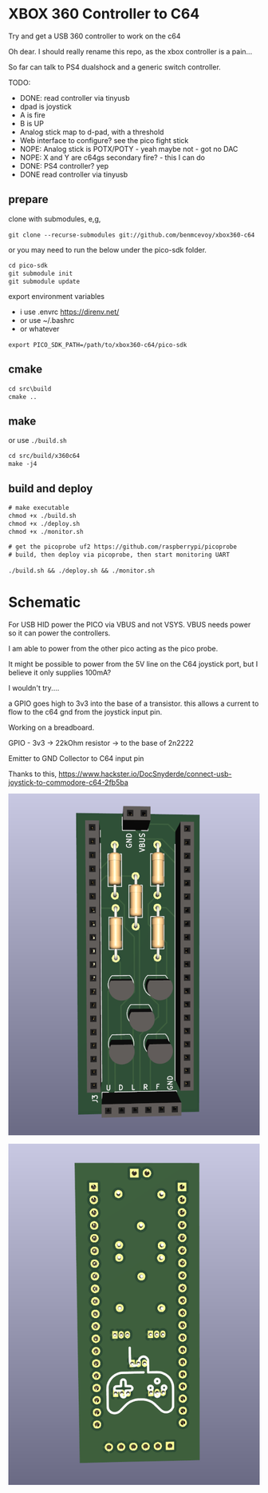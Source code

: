 # XBOX 360 Controller to C64

Try and get a USB 360 controller to work on the c64

Oh dear.  I should really rename this repo, as the xbox controller is a pain...

So far can talk to PS4 dualshock and a generic switch controller.


TODO:

- DONE: read controller via tinyusb
- dpad is joystick
- A is fire
- B is UP
- Analog stick map to d-pad, with a threshold
- Web interface to configure? see the pico fight stick
- NOPE: Analog stick is POTX/POTY - yeah maybe not - got no DAC
- NOPE: X and Y are c64gs secondary fire? - this I can do
- DONE: PS4 controller? yep
- DONE read controller via tinyusb

## prepare
clone with submodules, e,g,

`git clone --recurse-submodules git://github.com/benmcevoy/xbox360-c64`

or you may need to run the below under the pico-sdk folder.

```
cd pico-sdk
git submodule init 
git submodule update
```

export environment variables 
- i use .envrc https://direnv.net/
- or use  ~/.bashrc 
- or whatever
  

`export PICO_SDK_PATH=/path/to/xbox360-c64/pico-sdk`

## cmake
```
cd src\build
cmake ..
```

## make

or use `./build.sh`

```
cd src/build/x360c64
make -j4
```

## build and deploy

```
# make executable
chmod +x ./build.sh
chmod +x ./deploy.sh
chmod +x ./monitor.sh
```

```
# get the picoprobe uf2 https://github.com/raspberrypi/picoprobe
# build, then deploy via picoprobe, then start monitoring UART

./build.sh && ./deploy.sh && ./monitor.sh
```

# Schematic

For USB HID power the PICO via VBUS and not VSYS. VBUS needs power so it can power the controllers.

I am able to power from the other pico acting as the pico probe.

It might be possible to power from the 5V line on the C64 joystick port, but I believe it only supplies 100mA?

I wouldn't try....

a GPIO goes high to 3v3 into the base of a transistor.  this allows a current to flow to the c64 gnd from the joystick input pin.

Working on a breadboard.

GPIO - 3v3  -> 22kOhm resistor -> to the base of 2n2222

Emitter to GND
Collector to C64 input pin

Thanks to this, https://www.hackster.io/DocSnyderde/connect-usb-joystick-to-commodore-c64-2fb5ba


![Board front](docs/assets/board_front.png?raw=true "Board front")


![Board back](docs/assets/board_back.png?raw=true "Board back")





